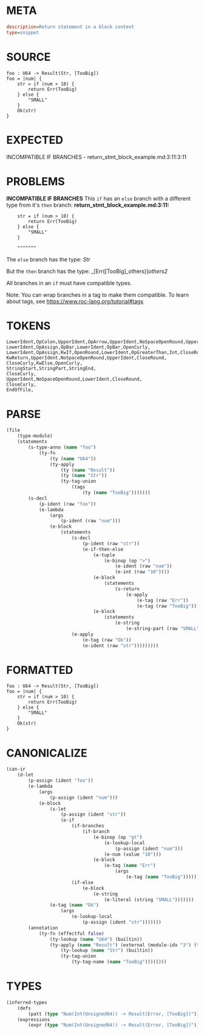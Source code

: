 # META
~~~ini
description=Return statement in a block context
type=snippet
~~~
# SOURCE
~~~roc
foo : U64 -> Result(Str, [TooBig])
foo = |num| {
    str = if (num > 10) {
        return Err(TooBig)
    } else {
        "SMALL"
    }
    Ok(str)
}
~~~
# EXPECTED
INCOMPATIBLE IF BRANCHES - return_stmt_block_example.md:3:11:3:11
# PROBLEMS
**INCOMPATIBLE IF BRANCHES**
This `if` has an `else` branch with a different type from it's `then` branch:
**return_stmt_block_example.md:3:11:**
```roc
    str = if (num > 10) {
        return Err(TooBig)
    } else {
        "SMALL"
    }
```
        ^^^^^^^

The `else` branch has the type:
    _Str_

But the `then` branch has the type:
    _[Err([TooBig]_others)]_others2_

All branches in an `if` must have compatible types.

Note: You can wrap branches in a tag to make them compatible.
To learn about tags, see <https://www.roc-lang.org/tutorial#tags>

# TOKENS
~~~zig
LowerIdent,OpColon,UpperIdent,OpArrow,UpperIdent,NoSpaceOpenRound,UpperIdent,Comma,OpenSquare,UpperIdent,CloseSquare,CloseRound,
LowerIdent,OpAssign,OpBar,LowerIdent,OpBar,OpenCurly,
LowerIdent,OpAssign,KwIf,OpenRound,LowerIdent,OpGreaterThan,Int,CloseRound,OpenCurly,
KwReturn,UpperIdent,NoSpaceOpenRound,UpperIdent,CloseRound,
CloseCurly,KwElse,OpenCurly,
StringStart,StringPart,StringEnd,
CloseCurly,
UpperIdent,NoSpaceOpenRound,LowerIdent,CloseRound,
CloseCurly,
EndOfFile,
~~~
# PARSE
~~~clojure
(file
	(type-module)
	(statements
		(s-type-anno (name "foo")
			(ty-fn
				(ty (name "U64"))
				(ty-apply
					(ty (name "Result"))
					(ty (name "Str"))
					(ty-tag-union
						(tags
							(ty (name "TooBig")))))))
		(s-decl
			(p-ident (raw "foo"))
			(e-lambda
				(args
					(p-ident (raw "num")))
				(e-block
					(statements
						(s-decl
							(p-ident (raw "str"))
							(e-if-then-else
								(e-tuple
									(e-binop (op ">")
										(e-ident (raw "num"))
										(e-int (raw "10"))))
								(e-block
									(statements
										(s-return
											(e-apply
												(e-tag (raw "Err"))
												(e-tag (raw "TooBig"))))))
								(e-block
									(statements
										(e-string
											(e-string-part (raw "SMALL")))))))
						(e-apply
							(e-tag (raw "Ok"))
							(e-ident (raw "str")))))))))
~~~
# FORMATTED
~~~roc
foo : U64 -> Result(Str, [TooBig])
foo = |num| {
	str = if (num > 10) {
		return Err(TooBig)
	} else {
		"SMALL"
	}
	Ok(str)
}
~~~
# CANONICALIZE
~~~clojure
(can-ir
	(d-let
		(p-assign (ident "foo"))
		(e-lambda
			(args
				(p-assign (ident "num")))
			(e-block
				(s-let
					(p-assign (ident "str"))
					(e-if
						(if-branches
							(if-branch
								(e-binop (op "gt")
									(e-lookup-local
										(p-assign (ident "num")))
									(e-num (value "10")))
								(e-block
									(e-tag (name "Err")
										(args
											(e-tag (name "TooBig")))))))
						(if-else
							(e-block
								(e-string
									(e-literal (string "SMALL")))))))
				(e-tag (name "Ok")
					(args
						(e-lookup-local
							(p-assign (ident "str")))))))
		(annotation
			(ty-fn (effectful false)
				(ty-lookup (name "U64") (builtin))
				(ty-apply (name "Result") (external (module-idx "3") (target-node-idx "3"))
					(ty-lookup (name "Str") (builtin))
					(ty-tag-union
						(ty-tag-name (name "TooBig"))))))))
~~~
# TYPES
~~~clojure
(inferred-types
	(defs
		(patt (type "Num(Int(Unsigned64)) -> Result(Error, [TooBig])")))
	(expressions
		(expr (type "Num(Int(Unsigned64)) -> Result(Error, [TooBig])"))))
~~~
